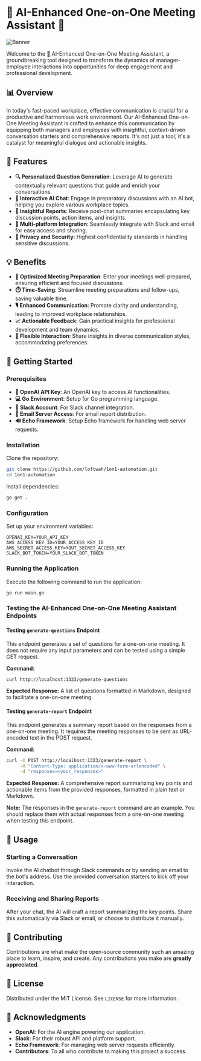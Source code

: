 # 🌟 AI-Enhanced One-on-One Meeting Assistant 🌟

![Banner](https://github.com/loftwah/1on1-automation/assets/19922556/bba4de93-2ab2-4843-81cd-ace907f0c12a)

Welcome to the 🚀 AI-Enhanced One-on-One Meeting Assistant, a groundbreaking tool designed to transform the dynamics of manager-employee interactions into opportunities for deep engagement and professional development.

## 📊 Overview

In today's fast-paced workplace, effective communication is crucial for a productive and harmonious work environment. Our AI-Enhanced One-on-One Meeting Assistant is crafted to enhance this communication by equipping both managers and employees with insightful, context-driven conversation starters and comprehensive reports. It's not just a tool; it's a catalyst for meaningful dialogue and actionable insights.

## 🌈 Features

- **🔍 Personalized Question Generation**: Leverage AI to generate contextually relevant questions that guide and enrich your conversations.
- **💬 Interactive AI Chat**: Engage in preparatory discussions with an AI bot, helping you explore various workplace topics.
- **📝 Insightful Reports**: Receive post-chat summaries encapsulating key discussion points, action items, and insights.
- **🔗 Multi-platform Integration**: Seamlessly integrate with Slack and email for easy access and sharing.
- **🔐 Privacy and Security**: Highest confidentiality standards in handling sensitive discussions.

## 💡 Benefits

- **🎯 Optimized Meeting Preparation**: Enter your meetings well-prepared, ensuring efficient and focused discussions.
- **⏱️ Time-Saving**: Streamline meeting preparations and follow-ups, saving valuable time.
- **🎙️ Enhanced Communication**: Promote clarity and understanding, leading to improved workplace relationships.
- **📈 Actionable Feedback**: Gain practical insights for professional development and team dynamics.
- **🔄 Flexible Interaction**: Share insights in diverse communication styles, accommodating preferences.

## 🚀 Getting Started

### Prerequisites

- **🔑 OpenAI API Key**: An OpenAI key to access AI functionalities.
- **💻 Go Environment**: Setup for Go programming language.
- **💬 Slack Account**: For Slack channel integration.
- **📧 Email Server Access**: For email report distribution.
- **🔊 Echo Framework**: Setup Echo framework for handling web server requests.

### Installation

Clone the repository:

```bash
git clone https://github.com/loftwah/1on1-automation.git
cd 1on1-automation
```

Install dependencies:

```bash
go get .
```

### Configuration

Set up your environment variables:

```env
OPENAI_KEY=YOUR_API_KEY
AWS_ACCESS_KEY_ID=YOUR_ACCESS_KEY_ID
AWS_SECRET_ACCESS_KEY=YOUT_SECRET_ACCESS_KEY
SLACK_BOT_TOKEN=YOUR_SLACK_BOT_TOKEN
```

### Running the Application

Execute the following command to run the application:

```bash
go run main.go
```

### Testing the AI-Enhanced One-on-One Meeting Assistant Endpoints

#### Testing `generate-questions` Endpoint

This endpoint generates a set of questions for a one-on-one meeting. It does not require any input parameters and can be tested using a simple GET request.

**Command:**

```bash
curl http://localhost:1323/generate-questions
```

**Expected Response:** A list of questions formatted in Markdown, designed to facilitate a one-on-one meeting.

#### Testing `generate-report` Endpoint

This endpoint generates a summary report based on the responses from a one-on-one meeting. It requires the meeting responses to be sent as URL-encoded text in the POST request.

**Command:**

```bash
curl -X POST http://localhost:1323/generate-report \
     -H "Content-Type: application/x-www-form-urlencoded" \
     -d "responses=<your_responses>"
```

**Expected Response:** A comprehensive report summarizing key points and actionable items from the provided responses, formatted in plain text or Markdown.

**Note:** The responses in the `generate-report` command are an example. You should replace them with actual responses from a one-on-one meeting when testing this endpoint.

## 📖 Usage

### Starting a Conversation

Invoke the AI chatbot through Slack commands or by sending an email to the bot's address. Use the provided conversation starters to kick off your interaction.

### Receiving and Sharing Reports

After your chat, the AI will craft a report summarizing the key points. Share this automatically via Slack or email, or choose to distribute it manually.

## 🤝 Contributing

Contributions are what make the open-source community such an amazing place to learn, inspire, and create. Any contributions you make are **greatly appreciated**.

## 📜 License

Distributed under the MIT License. See `LICENSE` for more information.

## 🙏 Acknowledgments

- **OpenAI**: For the AI engine powering our application.
- **Slack**: For their robust API and platform support.
- **Echo Framework**: For managing web server requests efficiently.
- **Contributors**: To all who contribute to making this project a success.
